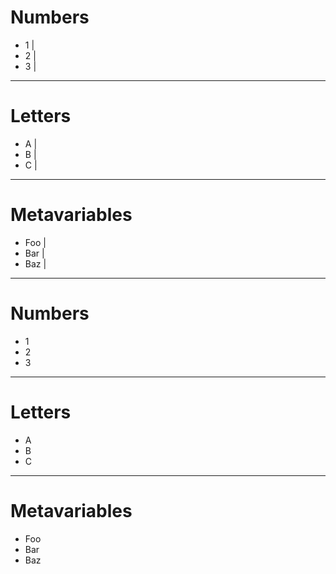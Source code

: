 # Numbers
- 1 |
- 2 |
- 3 |

---

# Letters
- A |
- B |
- C |

---

# Metavariables
- Foo |
- Bar |
- Baz |

---

# Numbers
- 1 <!-- .element: class="fragment" -->
- 2 <!-- .element: class="fragment" -->
- 3 <!-- .element: class="fragment" -->

---

# Letters
- A <!-- .element: class="fragment" -->
- B <!-- .element: class="fragment" -->
- C <!-- .element: class="fragment" -->

---

# Metavariables
- Foo <!-- .element: class="fragment" -->
- Bar <!-- .element: class="fragment" -->
- Baz <!-- .element: class="fragment" -->
